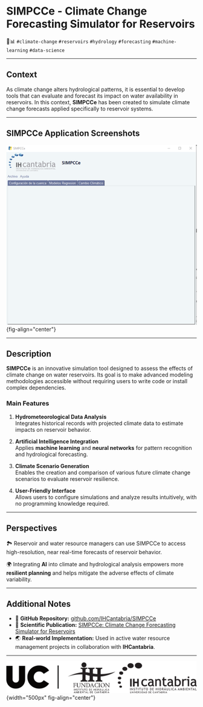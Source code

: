 # SIMPCCe - Climate Change Forecasting Simulator for Reservoirs

🌊📊 `#climate-change` `#reservoirs` `#hydrology` `#forecasting` `#machine-learning` `#data-science`

---

## Context

As climate change alters hydrological patterns, it is essential to develop tools that can evaluate and forecast its impact on water availability in reservoirs. In this context, **SIMPCCe** has been created to simulate climate change forecasts applied specifically to reservoir systems.

---

## SIMPCCe Application Screenshots

![Screenshots of the SIMPCCe application](../_static/images/SIMPCCe.png){fig-align="center"}

---

## Description

**SIMPCCe** is an innovative simulation tool designed to assess the effects of climate change on water reservoirs. Its goal is to make advanced modeling methodologies accessible without requiring users to write code or install complex dependencies.

### Main Features

1. **Hydrometeorological Data Analysis**  
   Integrates historical records with projected climate data to estimate impacts on reservoir behavior.

2. **Artificial Intelligence Integration**  
   Applies **machine learning** and **neural networks** for pattern recognition and hydrological forecasting.

3. **Climate Scenario Generation**  
   Enables the creation and comparison of various future climate change scenarios to evaluate reservoir resilience.

4. **User-Friendly Interface**  
   Allows users to configure simulations and analyze results intuitively, with no programming knowledge required.

---

## Perspectives

🏞️ Reservoir and water resource managers can use SIMPCCe to access high-resolution, near real-time forecasts of reservoir behavior.

🌍 Integrating **AI** into climate and hydrological analysis empowers more **resilient planning** and helps mitigate the adverse effects of climate variability.

---

## Additional Notes

- 🔗 **GitHub Repository:** [github.com/IHCantabria/SIMPCCe](https://github.com/IHCantabria/SIMPCCe)  
- 📄 **Scientific Publication:** [SIMPCCe: Climate Change Forecasting Simulator for Reservoirs](https://zenodo.org/record/11103323)  
- 🌏 **Real-world Implementation:** Used in active water resource management projects in collaboration with **IHCantabria**.

---

![](../_static/images/UC+FIHAC+IHCantabrianegro.png){width="500px" fig-align="center"}
